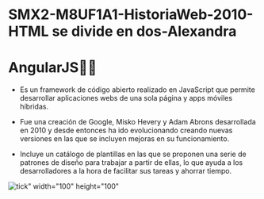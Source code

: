 # SMX2-M8UF1A1-HistoriaWeb-2010-HTML se divide en dos-Alexandra

# __AngularJS__:technologist:

- Es un framework de código abierto realizado en JavaScript que permite desarrollar aplicaciones webs de una sola página y apps móviles híbridas.

- Fue una creación de Google, Misko Hevery y Adam Abrons desarrollada en 2010 y desde entonces ha ido evolucionando creando nuevas versiones en las que se incluyen mejoras en su funcionamiento.

- Incluye un catálogo de plantillas en las que se proponen una serie de patrones de diseño para trabajar a partir de ellas, lo que ayuda a los desarrolladores a la hora de facilitar sus tareas y ahorrar tiempo.

![tick](https://github.com/AlexandraRivass/SMX2-M8UF1A1-HistoriaWeb-2010-Pinterest-Alexandra/blob/main/que-es-angular-scaled-1200x675.jpg)" width="100" height="100"
